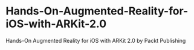 # Hands-On-Augmented-Reality-for-iOS-with-ARKit-2.0
Hands-On Augmented Reality for iOS with ARKit 2.0 by Packt Publishing
